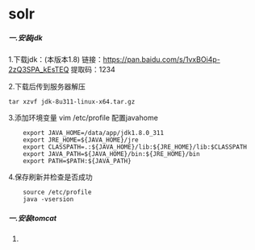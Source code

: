 # solr
##### 一.安装jdk 
  1.下载jdk：(本版本1.8) 链接：https://pan.baidu.com/s/1vxBOi4p-2zQ3SPA_kEsTEQ 提取码：1234 
	
  2.下载后传到服务器解压
  
	tar xzvf jdk-8u311-linux-x64.tar.gz 
	
  3.添加环境变量 vim /etc/profile 配置javahome 
  
		export JAVA_HOME=/data/app/jdk1.8.0_311
		export JRE_HOME=${JAVA_HOME}/jre
		export CLASSPATH=.:${JAVA_HOME}/lib:${JRE_HOME}/lib:$CLASSPATH
		export JAVA_PATH=${JAVA_HOME}/bin:${JRE_HOME}/bin
		export PATH=$PATH:${JAVA_PATH}

  4.保存刷新并检查是否成功

		source /etc/profile
		java -vsersion

		
##### 一.安装tomcat
  1.

